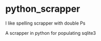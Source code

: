 python_scrapper
===============
I like spelling scrapper with double Ps

A scrapper in python for populating sqlite3